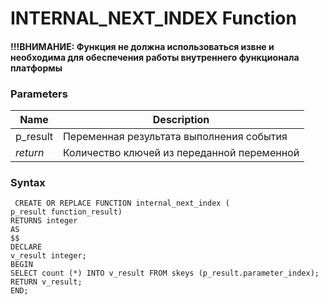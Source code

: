 # **INTERNAL_NEXT_INDEX Function**
#### !!!ВНИМАНИЕ: Функция не должна использоваться извне и необходима для обеспечения работы внутреннего функционала платформы

### Parameters
| Name     | Description                                 |
|----------|---------------------------------------------|
| p_result | Переменная результата выполнения события    |
| *return* | Количество ключей из переданной переменной  |

### Syntax
     CREATE OR REPLACE FUNCTION internal_next_index (
    p_result function_result)
    RETURNS integer
    AS
    $$
    DECLARE
    v_result integer;
    BEGIN
    SELECT count (*) INTO v_result FROM skeys (p_result.parameter_index);
    RETURN v_result;
    END;
